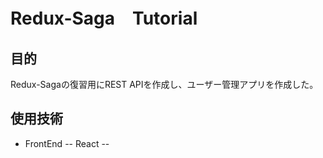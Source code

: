 # Redux-Saga　Tutorial

## 目的
Redux-Sagaの復習用にREST APIを作成し、ユーザー管理アプリを作成した。

## 使用技術
- FrontEnd
-- React
-- 
